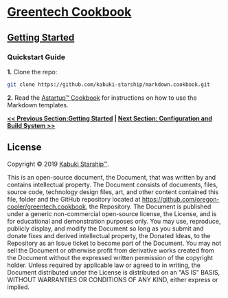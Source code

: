 # [Greentech Cookbook](../readme.md)

## [Getting Started](./readme.md)

### Quickstart Guide

**1.** Clone the repo:

```Bash
git clone https://github.com/kabuki-starship/markdown.cookbook.git
```

**2.** Read the [Astartup™ Cookbook](https://github.com/a-startup/astartup.cookbook/tree/master/getting_started/markdown/readme.md) for instructions on how to use the Markdown templates.

**[<< Previous Section:Getting Started](./readme.md) | [Next Section: Configuration and Build System >>](./quickstart_guide.md)**

## License

Copyright © 2019 [Kabuki Starship™](kabukistarship.com).

This is an open-source document, the Document, that was written by and contains intellectual property. The Document consists of documents, files, source code, technology design files, art, and other content contained this file, folder and the GitHub repository located at <https://github.com/oregon-cooler/greentech.cookbook>, the Repository. The Document is published under a generic non-commercial open-source license, the License, and is for educational and demonstration purposes only. You may use, reproduce, publicly display, and modify the Document so long as you submit and donate fixes and derived intellectual property, the Donated Ideas, to the Repository as an Issue ticket to become part of the Document. You may not sell the Document or otherwise profit from derivative works created from the Document without the expressed written permission of the copyright holder. Unless required by applicable law or agreed to in writing, the Document distributed under the License is distributed on an "AS IS" BASIS, WITHOUT WARRANTIES OR CONDITIONS OF ANY KIND, either express or implied.
